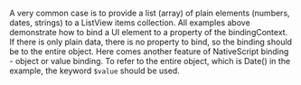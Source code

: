 A very common case is to provide a list (array) of plain elements (numbers, dates, strings) to a ListView items collection. All examples above demonstrate how to bind a UI element to a property of the bindingContext. If there is only plain data, there is no property to bind, so the binding should be to the entire object. Here comes another feature of NativeScript binding - object or value binding. To refer to the entire object, which is Date() in the example, the keyword `$value` should be used.

<snippet id='plain-object-binding-xml'/>
<snippet id='plain-object-binding-code'/>
<snippet id='plain-object-binding-code-ts'/>

